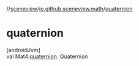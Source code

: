 //[sceneview](../../index.md)/[io.github.sceneview.math](index.md)/[quaternion](quaternion.md)

# quaternion

[androidJvm]\
val Mat4.[quaternion](quaternion.md): Quaternion
